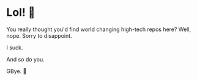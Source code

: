 # Lol! 🤣

You really thought you'd find world changing high-tech repos here?
Well, nope. Sorry to disappoint.

I suck.

And so do you.

GBye. 👋
